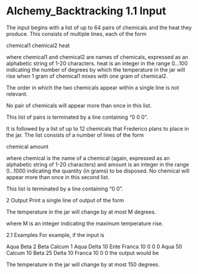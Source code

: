 # Alchemy_Backtracking 1.1 Input
The input begins with a list of up to 64 pairs of chemicals and the heat they produce. This consists of multiple lines, each of the form

chemical1 chemical2 heat

where chemical1 and chemical2 are names of chemicals, expressed as an alphabetic string of 1-20 characters. heat is an integer in the range 0…100 indicating the number of degrees by which the temperature in the jar will rise when 1 gram of chemical1 mixes with one gram of chemical2.

The order in which the two chemicals appear within a single line is not relevant.

No pair of chemicals will appear more than once in this list.

This list of pairs is terminated by a line containing “0 0 0”.

It is followed by a list of up to 12 chemicals that Frederico plans to place in the jar. The list consists of a number of lines of the form

chemical amount

where chemical is the name of a chemical (again, expressed as an alphabetic string of 1-20 characters) and amount is an integer in the range 0…1000 indicating the quantity (in grams) to be disposed. No chemical will appear more than once in this second list.

This list is terminated by a line containing “0 0”.

2 Output
Print a single line of output of the form

The temperature in the jar will change by at most M degrees.

where M is an integer indicating the maximum temperature rise.

2.1 Examples
For example, if the input is

Aqua Beta 2
Beta Calcum 1
Aqua Delta 10
Ente Franca 10
0 0 0
Aqua 50
Calcum 10
Beta 25
Delta 10
Franca 10
0 0
the output would be

The temperature in the jar will change by at most 150 degrees.
